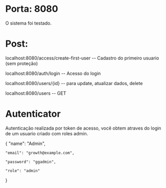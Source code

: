# Porta: 8080

O sistema foi testado.

# Post:

localhost:8080/access/create-first-user -- Cadastro do primeiro usuario (sem proteção)

localhost:8080/auth/login -- Acesso do login

localhost:8080/users/{id} -- para update, atualizar dados, delete

localhost:8080/users -- GET

# Autenticator

Autenticação realizada por token de acesso, você obtem atraves do login de um usuario criado com roles admin.

{
    "name": "Admin",
    
    "email": "growth@example.com",
    
    "password": "ggadmin",
    
    "role": "admin"
    
}


